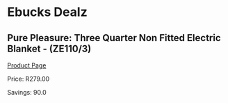 
# Ebucks Dealz
## Pure Pleasure: Three Quarter Non Fitted Electric Blanket - (ZE110/3)
[Product Page](https://www.ebucks.com/web/shop/productSelected.do?prodId=319789685&catId=704982758)

Price: R279.00

Savings: 90.0


	